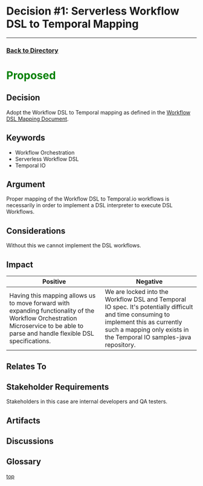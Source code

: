 # Decision #1: Serverless Workflow DSL to Temporal Mapping

---
<a id="top" />

### [Back to Directory](./0-adr-directory.md)

<div style="color:green">

# Proposed

</div>


## Decision
Adopt the Workflow DSL to Temporal mapping as defined in the [Workflow DSL Mapping Document](./0002-workflow-dsl-mapping.pdf).

## Keywords
<ul>
    <li>Workflow Orchestration</li>
    <li>Serverless Workflow DSL</li>
    <li>Temporal IO</li>
</ul>

## Argument

Proper mapping of the Workflow DSL to Temporal.io workflows is necessarily in order to implement a DSL interpreter to execute DSL Workflows.

## Considerations
Without this we cannot implement the DSL workflows.

## Impact

| Positive                                                                                                                                                                          | Negative                                                                                                                                                                                                       |
|-----------------------------------------------------------------------------------------------------------------------------------------------------------------------------------|----------------------------------------------------------------------------------------------------------------------------------------------------------------------------------------------------------------|
| Having this mapping allows us to move forward with expanding functionality of the Workflow Orchestration Microservice to be able to parse and handle flexible DSL specifications. | We are locked into the Workflow DSL and Temporal IO spec.  It's potentially difficult and time consuming to implement this as currently such a mapping only exists in the Temporal IO samples-java repository. |

## Relates To

## Stakeholder Requirements
Stakeholders in this case are internal developers and QA testers.

## Artifacts

## Discussions

## Glossary

[top](#top) 
